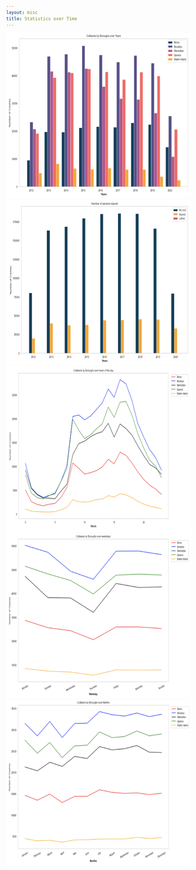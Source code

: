 ```yaml
---
layout: misc
title: Statistics over Time
---
```




<img src="Boroughyears.jpg" width="550" height="450">

<img src="injured.jpg" width="550" height="450">


<img src="hours.jpg" width="550" height="450">


<img src="weekdays.jpg" width="550" height="450">


<img src="months.jpg" width="550" height="450">
